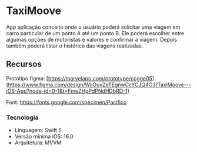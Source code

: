 # TaxiMoove

App aplicação conceito onde o usuário poderá solicitar uma viagem em carro particular de um ponto A até um ponto B.
Ele poderá escolher entre algumas opções de motoristas e valores e confirmar a viagem. Depois também poderá listar o histórico das viagens realizadas.

## Recursos
Protótipo figma: [https://marvelapp.com/prototype/ccgge05](https://www.figma.com/design/WjjOuvZeTEgnwCcYCJQ4O3/TaxiMoove---iOS-App?node-id=0-1&t=FmeZHpPdPNdHDbRD-1)

Font: https://fonts.google.com/specimen/Pacifico

### Tecnologia
* Linguagem: Swift 5
* Versão mínima iOS: 16.0
* Arquitetura: MVVM
